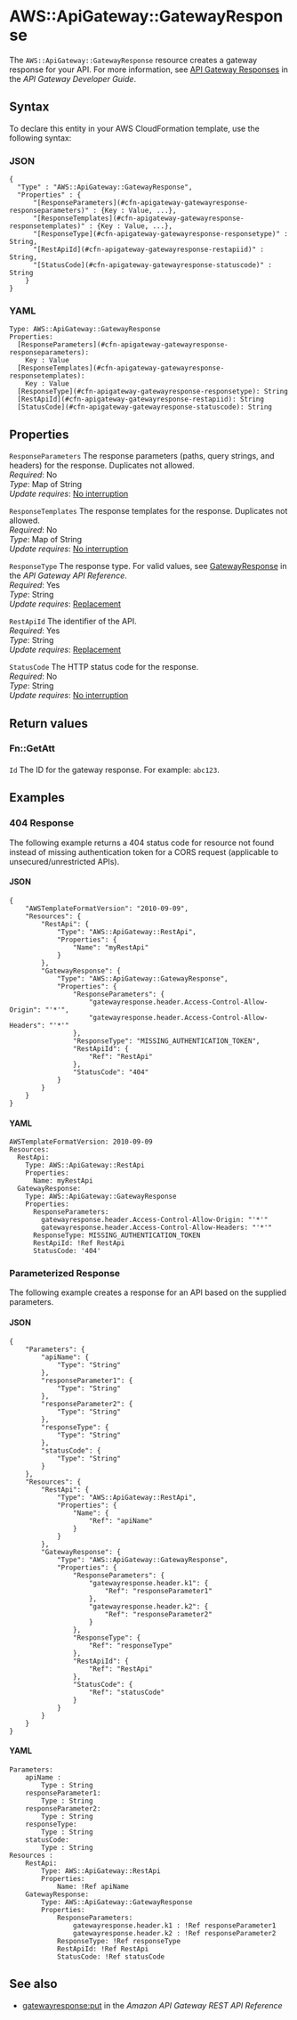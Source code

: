 # AWS::ApiGateway::GatewayResponse<a name="aws-resource-apigateway-gatewayresponse"></a>

The `AWS::ApiGateway::GatewayResponse` resource creates a gateway response for your API\. For more information, see [API Gateway Responses](https://docs.aws.amazon.com/apigateway/latest/developerguide/customize-gateway-responses.html#api-gateway-gatewayResponse-definition) in the *API Gateway Developer Guide*\.

## Syntax<a name="aws-resource-apigateway-gatewayresponse-syntax"></a>

To declare this entity in your AWS CloudFormation template, use the following syntax:

### JSON<a name="aws-resource-apigateway-gatewayresponse-syntax.json"></a>

```
{
  "Type" : "AWS::ApiGateway::GatewayResponse",
  "Properties" : {
      "[ResponseParameters](#cfn-apigateway-gatewayresponse-responseparameters)" : {Key : Value, ...},
      "[ResponseTemplates](#cfn-apigateway-gatewayresponse-responsetemplates)" : {Key : Value, ...},
      "[ResponseType](#cfn-apigateway-gatewayresponse-responsetype)" : String,
      "[RestApiId](#cfn-apigateway-gatewayresponse-restapiid)" : String,
      "[StatusCode](#cfn-apigateway-gatewayresponse-statuscode)" : String
    }
}
```

### YAML<a name="aws-resource-apigateway-gatewayresponse-syntax.yaml"></a>

```
Type: AWS::ApiGateway::GatewayResponse
Properties: 
  [ResponseParameters](#cfn-apigateway-gatewayresponse-responseparameters): 
    Key : Value
  [ResponseTemplates](#cfn-apigateway-gatewayresponse-responsetemplates): 
    Key : Value
  [ResponseType](#cfn-apigateway-gatewayresponse-responsetype): String
  [RestApiId](#cfn-apigateway-gatewayresponse-restapiid): String
  [StatusCode](#cfn-apigateway-gatewayresponse-statuscode): String
```

## Properties<a name="aws-resource-apigateway-gatewayresponse-properties"></a>

`ResponseParameters`  <a name="cfn-apigateway-gatewayresponse-responseparameters"></a>
The response parameters \(paths, query strings, and headers\) for the response\. Duplicates not allowed\.  
*Required*: No  
*Type*: Map of String  
*Update requires*: [No interruption](https://docs.aws.amazon.com/AWSCloudFormation/latest/UserGuide/using-cfn-updating-stacks-update-behaviors.html#update-no-interrupt)

`ResponseTemplates`  <a name="cfn-apigateway-gatewayresponse-responsetemplates"></a>
The response templates for the response\. Duplicates not allowed\.  
*Required*: No  
*Type*: Map of String  
*Update requires*: [No interruption](https://docs.aws.amazon.com/AWSCloudFormation/latest/UserGuide/using-cfn-updating-stacks-update-behaviors.html#update-no-interrupt)

`ResponseType`  <a name="cfn-apigateway-gatewayresponse-responsetype"></a>
The response type\. For valid values, see [GatewayResponse](https://docs.aws.amazon.com/apigateway/api-reference/resource/gateway-response/) in the *API Gateway API Reference*\.  
*Required*: Yes  
*Type*: String  
*Update requires*: [Replacement](https://docs.aws.amazon.com/AWSCloudFormation/latest/UserGuide/using-cfn-updating-stacks-update-behaviors.html#update-replacement)

`RestApiId`  <a name="cfn-apigateway-gatewayresponse-restapiid"></a>
The identifier of the API\.  
*Required*: Yes  
*Type*: String  
*Update requires*: [Replacement](https://docs.aws.amazon.com/AWSCloudFormation/latest/UserGuide/using-cfn-updating-stacks-update-behaviors.html#update-replacement)

`StatusCode`  <a name="cfn-apigateway-gatewayresponse-statuscode"></a>
The HTTP status code for the response\.  
*Required*: No  
*Type*: String  
*Update requires*: [No interruption](https://docs.aws.amazon.com/AWSCloudFormation/latest/UserGuide/using-cfn-updating-stacks-update-behaviors.html#update-no-interrupt)

## Return values<a name="aws-resource-apigateway-gatewayresponse-return-values"></a>

### Fn::GetAtt<a name="aws-resource-apigateway-gatewayresponse-return-values-fn--getatt"></a>

#### <a name="aws-resource-apigateway-gatewayresponse-return-values-fn--getatt-fn--getatt"></a>

`Id`  <a name="Id-fn::getatt"></a>
The ID for the gateway response\. For example: `abc123`\.

## Examples<a name="aws-resource-apigateway-gatewayresponse--examples"></a>



### 404 Response<a name="aws-resource-apigateway-gatewayresponse--examples--404_Response"></a>

The following example returns a 404 status code for resource not found instead of missing authentication token for a CORS request \(applicable to unsecured/unrestricted APIs\)\.

#### JSON<a name="aws-resource-apigateway-gatewayresponse--examples--404_Response--json"></a>

```
{
    "AWSTemplateFormatVersion": "2010-09-09",
    "Resources": {
        "RestApi": {
            "Type": "AWS::ApiGateway::RestApi",
            "Properties": {
                "Name": "myRestApi"
            }
        },
        "GatewayResponse": {
            "Type": "AWS::ApiGateway::GatewayResponse",
            "Properties": {
                "ResponseParameters": {
                    "gatewayresponse.header.Access-Control-Allow-Origin": "'*'",
                    "gatewayresponse.header.Access-Control-Allow-Headers": "'*'"
                },
                "ResponseType": "MISSING_AUTHENTICATION_TOKEN",
                "RestApiId": {
                    "Ref": "RestApi"
                },
                "StatusCode": "404"
            }
        }
    }
}
```

#### YAML<a name="aws-resource-apigateway-gatewayresponse--examples--404_Response--yaml"></a>

```
AWSTemplateFormatVersion: 2010-09-09
Resources:
  RestApi:
    Type: AWS::ApiGateway::RestApi
    Properties:
      Name: myRestApi
  GatewayResponse:
    Type: AWS::ApiGateway::GatewayResponse
    Properties:
      ResponseParameters:
        gatewayresponse.header.Access-Control-Allow-Origin: "'*'"
        gatewayresponse.header.Access-Control-Allow-Headers: "'*'"
      ResponseType: MISSING_AUTHENTICATION_TOKEN
      RestApiId: !Ref RestApi
      StatusCode: '404'
```

### Parameterized Response<a name="aws-resource-apigateway-gatewayresponse--examples--Parameterized_Response"></a>

The following example creates a response for an API based on the supplied parameters\.

#### JSON<a name="aws-resource-apigateway-gatewayresponse--examples--Parameterized_Response--json"></a>

```
{
    "Parameters": {
        "apiName": {
            "Type": "String"
        },
        "responseParameter1": {
            "Type": "String"
        },
        "responseParameter2": {
            "Type": "String"
        },
        "responseType": {
            "Type": "String"
        },
        "statusCode": {
            "Type": "String"
        }
    },
    "Resources": {
        "RestApi": {
            "Type": "AWS::ApiGateway::RestApi",
            "Properties": {
                "Name": {
                    "Ref": "apiName"
                }
            }
        },
        "GatewayResponse": {
            "Type": "AWS::ApiGateway::GatewayResponse",
            "Properties": {
                "ResponseParameters": {
                    "gatewayresponse.header.k1": {
                        "Ref": "responseParameter1"
                    },
                    "gatewayresponse.header.k2": {
                        "Ref": "responseParameter2"
                    }
                },
                "ResponseType": {
                    "Ref": "responseType"
                },
                "RestApiId": {
                    "Ref": "RestApi"
                },
                "StatusCode": {
                    "Ref": "statusCode"
                }
            }
        }
    }
}
```

#### YAML<a name="aws-resource-apigateway-gatewayresponse--examples--Parameterized_Response--yaml"></a>

```
Parameters:
    apiName :
        Type : String
    responseParameter1:
        Type : String
    responseParameter2:
        Type : String
    responseType:
        Type : String
    statusCode:
        Type : String
Resources :
    RestApi:
        Type: AWS::ApiGateway::RestApi
        Properties:
            Name: !Ref apiName
    GatewayResponse:
        Type: AWS::ApiGateway::GatewayResponse
        Properties:
            ResponseParameters:
                gatewayresponse.header.k1 : !Ref responseParameter1
                gatewayresponse.header.k2 : !Ref responseParameter2
            ResponseType: !Ref responseType
            RestApiId: !Ref RestApi
            StatusCode: !Ref statusCode
```

## See also<a name="aws-resource-apigateway-gatewayresponse--seealso"></a>
+ [gatewayresponse:put](https://docs.aws.amazon.com/apigateway/api-reference/link-relation/gatewayresponse-put/) in the *Amazon API Gateway REST API Reference*

